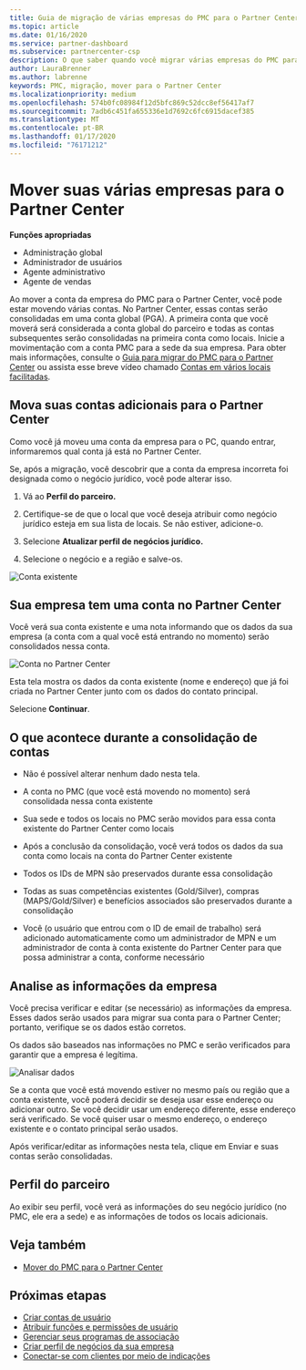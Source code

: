 ```yaml
---
title: Guia de migração de várias empresas do PMC para o Partner Center | Partner Center
ms.topic: article
ms.date: 01/16/2020
ms.service: partner-dashboard
ms.subservice: partnercenter-csp
description: O que saber quando você migrar várias empresas do PMC para o Partner Center e os consolidará em uma conta global do parceiro.
author: LauraBrenner
ms.author: labrenne
keywords: PMC, migração, mover para o Partner Center
ms.localizationpriority: medium
ms.openlocfilehash: 574b0fc08984f12d5bfc869c52dcc8ef56417af7
ms.sourcegitcommit: 7adb6c451fa655336e1d7692c6fc6915dacef385
ms.translationtype: MT
ms.contentlocale: pt-BR
ms.lasthandoff: 01/17/2020
ms.locfileid: "76171212"
---
```

# <a name="moving-your-multiple-companies-to-partner-center"></a>Mover suas várias empresas para o Partner Center

**Funções apropriadas**
-   Administração global
-   Administrador de usuários
-   Agente administrativo
-   Agente de vendas

Ao mover a conta da empresa do PMC para o Partner Center, você pode estar movendo várias contas. No Partner Center, essas contas serão consolidadas em uma conta global (PGA). A primeira conta que você moverá será considerada a conta global do parceiro e todas as contas subsequentes serão consolidadas na primeira conta como locais. Inicie a movimentação com a conta PMC para a sede da sua empresa. Para obter mais informações, consulte o [Guia para migrar do PMC para o Partner Center](guide-to-migration.md) ou assista esse breve vídeo chamado [Contas em vários locais facilitadas](https://vimeo.com/290335248).

## <a name="move-your-additional-accounts-into-partner-center"></a>Mova suas contas adicionais para o Partner Center 

Como você já moveu uma conta da empresa para o PC, quando entrar, informaremos qual conta já está no Partner Center. 


Se, após a migração, você descobrir que a conta da empresa incorreta foi designada como o negócio jurídico, você pode alterar isso.

1. Vá ao **Perfil do parceiro.**

2. Certifique-se de que o local que você deseja atribuir como negócio jurídico esteja em sua lista de locais. Se não estiver, adicione-o.

3. Selecione **Atualizar perfil de negócios jurídico.**

4. Selecione o negócio e a região e salve-os.

![Conta existente](images/migration/accountwithus.png)

## <a name="your-company-has-an-account-in-partner-center"></a>Sua empresa tem uma conta no Partner Center

Você verá sua conta existente e uma nota informando que os dados da sua empresa (a conta com a qual você está entrando no momento) serão consolidados nessa conta.

![Conta no Partner Center](images/migration/existingaccount2.png)

Esta tela mostra os dados da conta existente (nome e endereço) que já foi criada no Partner Center junto com os dados do contato principal. 

Selecione **Continuar**.

## <a name="what-happens-during-consolidation-of-accounts"></a>O que acontece durante a consolidação de contas

- Não é possível alterar nenhum dado nesta tela. 

- A conta no PMC (que você está movendo no momento) será consolidada nessa conta existente 

- Sua sede e todos os locais no PMC serão movidos para essa conta existente do Partner Center como locais

- Após a conclusão da consolidação, você verá todos os dados da sua conta como locais na conta do Partner Center existente 

- Todos os IDs de MPN são preservados durante essa consolidação

- Todas as suas competências existentes (Gold/Silver), compras (MAPS/Gold/Silver) e benefícios associados são preservados durante a consolidação

- Você (o usuário que entrou com o ID de email de trabalho) será adicionado automaticamente como um administrador de MPN e um administrador de conta à conta existente do Partner Center para que possa administrar a conta, conforme necessário 


## <a name="review-your-company-information"></a>Analise as informações da empresa

Você precisa verificar e editar (se necessário) as informações da empresa. Esses dados serão usados para migrar sua conta para o Partner Center; portanto, verifique se os dados estão corretos. 

Os dados são baseados nas informações no PMC e serão verificados para garantir que a empresa é legítima. 

![Analisar dados](images/migration/review.png)

Se a conta que você está movendo estiver no mesmo país ou região que a conta existente, você poderá decidir se deseja usar esse endereço ou adicionar outro. Se você decidir usar um endereço diferente, esse endereço será verificado. Se você quiser usar o mesmo endereço, o endereço existente e o contato principal serão usados.

Após verificar/editar as informações nesta tela, clique em Enviar e suas contas serão consolidadas.

## <a name="partner-profile"></a>Perfil do parceiro

Ao exibir seu perfil, você verá as informações do seu negócio jurídico (no PMC, ele era a sede) e as informações de todos os locais adicionais.

## <a name="see-also"></a>Veja também

- [Mover do PMC para o Partner Center](move-pmc-pc-map.md)

## <a name="next-steps"></a>Próximas etapas

- [Criar contas de usuário](create-user-accounts-and-set-permissions.md)
- [Atribuir funções e permissões de usuário](permissions-overview.md)
- [Gerenciar seus programas de associação](renew-mpn-offers.md)
- [Criar perfil de negócios da sua empresa](create-a-marketing-profile.md)
- [Conectar-se com clientes por meio de indicações](responding-to-referrals.md)
